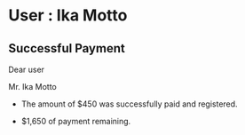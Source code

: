 User : Ika Motto
=============

Successful Payment
---------------------

Dear user

Mr. Ika Motto

* The amount of $450 was successfully paid and registered.

* $1,650 of payment remaining.
  # 

